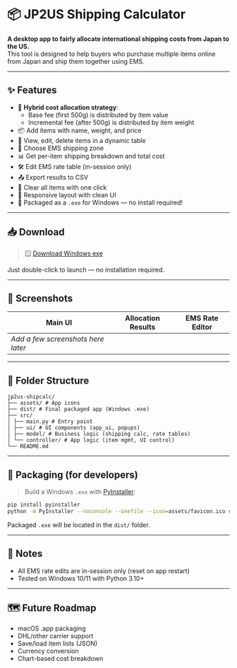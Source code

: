 # 📦 JP2US Shipping Calculator

**A desktop app to fairly allocate international shipping costs from Japan to the US.**  
This tool is designed to help buyers who purchase multiple items online from Japan and ship them together using EMS.

---

## ✨ Features

- 🧮 **Hybrid cost allocation strategy**:
  - Base fee (first 500g) is distributed by item value
  - Incremental fee (after 500g) is distributed by item weight
- 📦 Add items with name, weight, and price
- 📝 View, edit, delete items in a dynamic table
- 🚚 Choose EMS shipping zone
- 📊 Get per-item shipping breakdown and total cost
- 🛠 Edit EMS rate table (in-session only)
- 📤 Export results to CSV
- 🧹 Clear all items with one click
- 📎 Responsive layout with clean UI
- 📌 Packaged as a `.exe` for Windows — no install required!

---

## 📥 Download

> 🪟 [Download Windows exe](./dist/JP2US-Shipping-Calculator.exe)

Just double-click to launch — no installation required.

---

## 📸 Screenshots

| Main UI | Allocation Results | EMS Rate Editor |
|--------|--------------------|-----------------|
| _Add a few screenshots here later_ |

---

## 📂 Folder Structure
```text
jp2us-shipcalc/ 
├── assets/ # App icons 
├── dist/ # Final packaged app (Windows .exe) 
├── src/ 
│ ├── main.py # Entry point 
│ ├── ui/ # UI components (app_ui, popups) 
│ ├── model/ # Business logic (shipping calc, rate tables) 
│ └── controller/ # App logic (item mgmt, UI control) 
└── README.md
```

---

## 🚀 Packaging (for developers)

> Build a Windows `.exe` with [PyInstaller](https://pyinstaller.org):
```bash
pip install pyinstaller
python -m PyInstaller --noconsole --onefile --icon=assets/favicon.ico src/main.py
```
Packaged `.exe` will be located in the `dist/` folder.

---

## 📌 Notes
- All EMS rate edits are in-session only (reset on app restart)
- Tested on Windows 10/11 with Python 3.10+

---

## 🗺️ Future Roadmap
 - macOS .app packaging
 - DHL/other carrier support
 - Save/load item lists (JSON)
 - Currency conversion
 - Chart-based cost breakdown